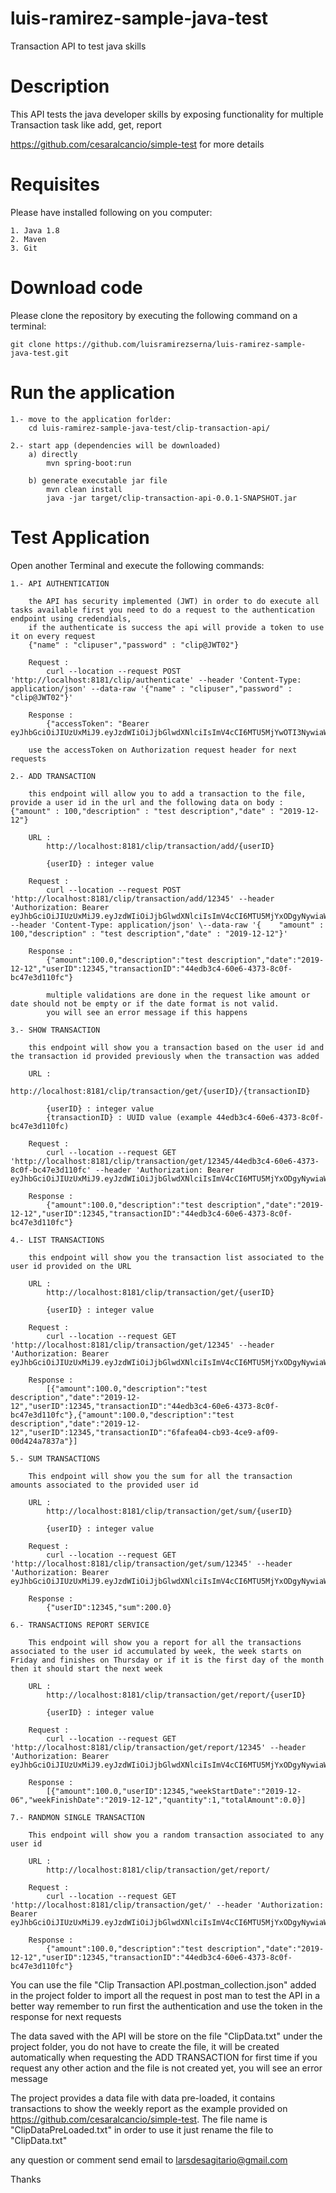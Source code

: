 # luis-ramirez-sample-java-test
Transaction API to test java skills

# Description
This API tests the java developer skills by exposing functionality for multiple Transaction task like add, get, report 

https://github.com/cesaralcancio/simple-test for more details  


# Requisites 
Please have installed following on you computer:

    1. Java 1.8
    2. Maven
    3. Git
        
# Download code
Please clone the repository by executing the following command on a terminal:

    git clone https://github.com/luisramirezserna/luis-ramirez-sample-java-test.git
    
# Run the application
	1.- move to the application forlder:
    	cd luis-ramirez-sample-java-test/clip-transaction-api/
    
    2.- start app (dependencies will be downloaded)
    	a) directly 
    		mvn spring-boot:run
    	
    	b) generate executable jar file
    		mvn clean install
    		java -jar target/clip-transaction-api-0.0.1-SNAPSHOT.jar
    	 
# Test Application
Open another Terminal and execute the following commands:

	1.- API AUTHENTICATION
			
		the API has security implemented (JWT) in order to do execute all tasks available first you need to do a request to the authentication endpoint using credendials,
		if the authenticate is success the api will provide a token to use it on every request			
		{"name" : "clipuser","password" : "clip@JWT02"}
		
		Request : 
			curl --location --request POST 'http://localhost:8181/clip/authenticate' --header 'Content-Type: application/json' --data-raw '{"name" : "clipuser","password" : "clip@JWT02"}'
		
		Response : 	
			{"accessToken": "Bearer eyJhbGciOiJIUzUxMiJ9.eyJzdWIiOiJjbGlwdXNlciIsImV4cCI6MTU5MjYwOTI3NywiaWF0IjoxNTkyNTkxMjc3fQ.dPT1NUeUUwRf563jhlLR2Tzl2BCMlXa6aMuXag_ZIdjEQtvfS5ln2K3aWdDiNagKm6BriBNMOiCp7ki_Bb1L0Q"}
		
		use the accessToken on Authorization request header for next requests

    2.- ADD TRANSACTION 
    
    	this endpoint will allow you to add a transaction to the file, provide a user id in the url and the following data on body : {"amount" : 100,"description" : "test description","date" : "2019-12-12"}
    	
    	URL :
    		http://localhost:8181/clip/transaction/add/{userID}
    		
    		{userID} : integer value			
    				
		Request : 
			curl --location --request POST 'http://localhost:8181/clip/transaction/add/12345' --header 'Authorization: Bearer eyJhbGciOiJIUzUxMiJ9.eyJzdWIiOiJjbGlwdXNlciIsImV4cCI6MTU5MjYxODgyNywiaWF0IjoxNTkyNjAwODI3fQ.sSte3vG560eJY4rb0nP4xEwr18C_XSIw1oiSBizrbiuzlRG6Jk9M0krA_D4_y0SnptLBCGn3m6hbYqqrSgc7QA' --header 'Content-Type: application/json' \--data-raw '{    "amount" : 100,"description" : "test description","date" : "2019-12-12"}'
		
		Response : 	
			{"amount":100.0,"description":"test description","date":"2019-12-12","userID":12345,"transactionID":"44edb3c4-60e6-4373-8c0f-bc47e3d110fc"}
    		
    		multiple validations are done in the request like amount or date should not be empty or if the date format is not valid.
    		you will see an error message if this happens
    		
	3.- SHOW TRANSACTION

		this endpoint will show you a transaction based on the user id and the transaction id provided previously when the transaction was added 
		
		URL : 
			http://localhost:8181/clip/transaction/get/{userID}/{transactionID}
			
			{userID} : integer value
			{transactionID} : UUID value (example 44edb3c4-60e6-4373-8c0f-bc47e3d110fc)
		
		Request :
			curl --location --request GET 'http://localhost:8181/clip/transaction/get/12345/44edb3c4-60e6-4373-8c0f-bc47e3d110fc' --header 'Authorization: Bearer eyJhbGciOiJIUzUxMiJ9.eyJzdWIiOiJjbGlwdXNlciIsImV4cCI6MTU5MjYxODgyNywiaWF0IjoxNTkyNjAwODI3fQ.sSte3vG560eJY4rb0nP4xEwr18C_XSIw1oiSBizrbiuzlRG6Jk9M0krA_D4_y0SnptLBCGn3m6hbYqqrSgc7QA'
			
		Response : 
			{"amount":100.0,"description":"test description","date":"2019-12-12","userID":12345,"transactionID":"44edb3c4-60e6-4373-8c0f-bc47e3d110fc"}
			
	4.-	LIST TRANSACTIONS
	
		this endpoint will show you the transaction list associated to the user id provided on the URL
		
		URL :
			http://localhost:8181/clip/transaction/get/{userID}
			
			{userID} : integer value
		
		Request : 
			curl --location --request GET 'http://localhost:8181/clip/transaction/get/12345' --header 'Authorization: Bearer eyJhbGciOiJIUzUxMiJ9.eyJzdWIiOiJjbGlwdXNlciIsImV4cCI6MTU5MjYxODgyNywiaWF0IjoxNTkyNjAwODI3fQ.sSte3vG560eJY4rb0nP4xEwr18C_XSIw1oiSBizrbiuzlRG6Jk9M0krA_D4_y0SnptLBCGn3m6hbYqqrSgc7QA'
			
		Response :
			[{"amount":100.0,"description":"test description","date":"2019-12-12","userID":12345,"transactionID":"44edb3c4-60e6-4373-8c0f-bc47e3d110fc"},{"amount":100.0,"description":"test description","date":"2019-12-12","userID":12345,"transactionID":"6fafea04-cb93-4ce9-af09-00d424a7837a"}]
			
	5.-	SUM TRANSACTIONS
	
		This endpoint will show you the sum for all the transaction amounts associated to the provided user id
		
		URL : 
			http://localhost:8181/clip/transaction/get/sum/{userID}
			
			{userID} : integer value
			
		Request : 
			curl --location --request GET 'http://localhost:8181/clip/transaction/get/sum/12345' --header 'Authorization: Bearer eyJhbGciOiJIUzUxMiJ9.eyJzdWIiOiJjbGlwdXNlciIsImV4cCI6MTU5MjYxODgyNywiaWF0IjoxNTkyNjAwODI3fQ.sSte3vG560eJY4rb0nP4xEwr18C_XSIw1oiSBizrbiuzlRG6Jk9M0krA_D4_y0SnptLBCGn3m6hbYqqrSgc7QA'
		
		Response : 
			{"userID":12345,"sum":200.0}
			
	6.- TRANSACTIONS REPORT SERVICE
	
		This endpoint will show you a report for all the transactions associated to the user id accumulated by week, the week starts on Friday and finishes on Thursday or if it is the first day of the month then it should start the next week
		
		URL :
			http://localhost:8181/clip/transaction/get/report/{userID}
			
			{userID} : integer value
			
		Request : 
			curl --location --request GET 'http://localhost:8181/clip/transaction/get/report/12345' --header 'Authorization: Bearer eyJhbGciOiJIUzUxMiJ9.eyJzdWIiOiJjbGlwdXNlciIsImV4cCI6MTU5MjYxODgyNywiaWF0IjoxNTkyNjAwODI3fQ.sSte3vG560eJY4rb0nP4xEwr18C_XSIw1oiSBizrbiuzlRG6Jk9M0krA_D4_y0SnptLBCGn3m6hbYqqrSgc7QA'
			
		Response : 
			[{"amount":100.0,"userID":12345,"weekStartDate":"2019-12-06","weekFinishDate":"2019-12-12","quantity":1,"totalAmount":0.0}]	
		
	7.-	RANDMON SINGLE TRANSACTION
		
		This endpoint will show you a random transaction associated to any user id
		
		URL :
			http://localhost:8181/clip/transaction/get/report/
		
		Request :
			curl --location --request GET 'http://localhost:8181/clip/transaction/get/' --header 'Authorization: Bearer eyJhbGciOiJIUzUxMiJ9.eyJzdWIiOiJjbGlwdXNlciIsImV4cCI6MTU5MjYxODgyNywiaWF0IjoxNTkyNjAwODI3fQ.sSte3vG560eJY4rb0nP4xEwr18C_XSIw1oiSBizrbiuzlRG6Jk9M0krA_D4_y0SnptLBCGn3m6hbYqqrSgc7QA'
			
		Response : 
			{"amount":100.0,"description":"test description","date":"2019-12-12","userID":12345,"transactionID":"44edb3c4-60e6-4373-8c0f-bc47e3d110fc"}	
			

You can use the file "Clip Transaction API.postman_collection.json" added in the project folder to import all the request in post man to test the API in a better way
remember to run first the authentication and use the token in the response for next requests 

The data saved with the API will be store on the file "ClipData.txt" under the project folder, you do not have to create the file, it will be created automatically when requesting the ADD TRANSACTION for first time
if you request any other action and the file is not created yet, you will see an error message

The project provides a data file with data pre-loaded, it contains transactions to show the weekly report as the example provided on https://github.com/cesaralcancio/simple-test.
The file name is "ClipDataPreLoaded.txt" in order to use it just rename the file to "ClipData.txt"										


any question or comment send email to larsdesagitario@gmail.com

Thanks

